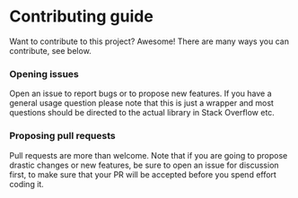# Contributing guide

Want to contribute to this project? Awesome! There are many ways you can contribute, see below.

### Opening issues

Open an issue to report bugs or to propose new features. If you have a general usage question please note that this is just a wrapper and most questions should be directed to the actual library in Stack Overflow etc.

### Proposing pull requests

Pull requests are more than welcome. Note that if you are going to propose drastic changes or new features, be sure to open an issue for discussion first, to make sure that your PR will be accepted before you spend effort coding it.
